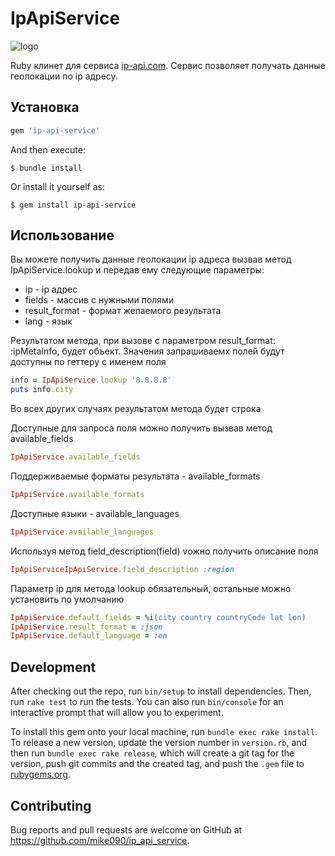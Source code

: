 # IpApiService

![logo](https://ip-api.com/docs/static/logo.png)

Ruby клинет для сервиса [ip-api.com](https://ip-api.com/). Сервис позволяет получать данные геолокации по ip адресу.

## Установка

```ruby
gem 'ip-api-service'
```

And then execute:

    $ bundle install

Or install it yourself as:

    $ gem install ip-api-service

## Использование

Вы можете получить данные геолокации ip адреса вызвав метод IpApiService.lookup и передав ему следующие параметры:

* ip - ip адрес
* fields - массив с нужными полями 
* result_format - формат желаемого результата
* lang - язык

Результатом метода, при вызове с параметром result_format: :ipMetaInfo, будет объект.
Значения запрашиваемх полей будут доступны по геттеру с именем поля

```ruby
info = IpApiService.lookup '8.8.8.8'
puts info.city
```
Во всех других случаях результатом метода будет строка

Доступные для запроса поля можно получить вызвав метод available_fields

```ruby
IpApiService.available_fields
```

Поддерживаемые форматы результата - available_formats

```ruby
IpApiService.available_formats
```

Доступные языки - available_languages

```ruby
IpApiService.available_languages
```

Используя метод field_description(field) vожно получить описание поля

```ruby
IpApiServiceIpApiService.field_description :region
```

Параметр ip для метода lookup обязательный, остальные можно установить по умолчанию 

```ruby
IpApiService.default_fields = %i(city country countryCode lat lon)
IpApiService.result_format = :json
IpApiService.default_language = :en
```

## Development

After checking out the repo, run `bin/setup` to install dependencies. Then, run `rake test` to run the tests. You can also run `bin/console` for an interactive prompt that will allow you to experiment.

To install this gem onto your local machine, run `bundle exec rake install`. To release a new version, update the version number in `version.rb`, and then run `bundle exec rake release`, which will create a git tag for the version, push git commits and the created tag, and push the `.gem` file to [rubygems.org](https://rubygems.org).

## Contributing

Bug reports and pull requests are welcome on GitHub at https://github.com/mike090/ip_api_service.